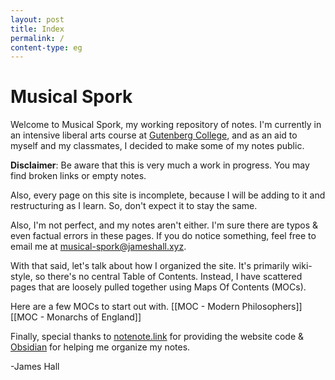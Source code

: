 ```yaml
---
layout: post
title: Index
permalink: /
content-type: eg
---
```

# Musical Spork
Welcome to Musical Spork, my working repository of notes. I'm currently in an intensive liberal arts course at [Gutenberg College](https://gutenberg.edu), and as an aid to myself and my classmates, I decided to make some of my notes public.

**Disclaimer**: Be aware that this is very much a work in progress. You may find broken links or empty notes. 

Also, every page on this site is incomplete, because I will be adding to it and restructuring as I learn. So, don't expect it to stay the same. 

Also, I'm not perfect, and my notes aren't either. I'm sure there are typos & even factual errors in these pages. If you do notice something, feel free to email me at [musical-spork@jameshall.xyz](mailto:musical-spork@jameshall.xyz). 

With that said, let's talk about how I organized the site. It's primarily wiki-style, so there's no central Table of Contents. Instead, I have scattered pages that are loosely pulled together using Maps Of Contents (MOCs). 

Here are a few MOCs to start out with.
[[MOC - Modern Philosophers]]
[[MOC - Monarchs of England]]

Finally, special thanks to [notenote.link](https://github.com/Maxence-L/notenote.link) for providing the website code & [Obsidian](https://obsidian.md) for helping me organize my notes.

-James Hall
